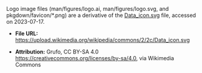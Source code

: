 Logo image files (man/figures/logo.ai, man/figures/logo.svg, and pkgdown/favicon/*.png) are a derivative of the [Data_icon.svg] file, accessed on 2023-07-17.

* **File URL:** <https://upload.wikimedia.org/wikipedia/commons/2/2c/Data_icon.svg>

* **Attribution:** Grufo, CC BY-SA 4.0 <https://creativecommons.org/licenses/by-sa/4.0>, via Wikimedia Commons

[Data_icon.svg]: https://commons.wikimedia.org/wiki/File:Data_icon.svg
